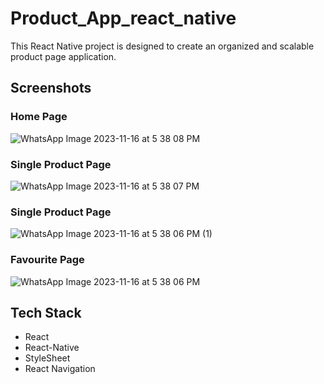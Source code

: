 # Product_App_react_native

This React Native project is designed to create an organized and scalable product page application.

## Screenshots

### Home Page
![WhatsApp Image 2023-11-16 at 5 38 08 PM](https://github.com/wave2211/Product_App_react_native/assets/112957348/f891e93b-8d62-44d1-8faa-fcd9d11e0ed8)

### Single Product Page
![WhatsApp Image 2023-11-16 at 5 38 07 PM](https://github.com/wave2211/Product_App_react_native/assets/112957348/a1e32e33-1b59-4a85-9884-aa7c9573b5c6)

### Single Product Page
![WhatsApp Image 2023-11-16 at 5 38 06 PM (1)](https://github.com/wave2211/Product_App_react_native/assets/112957348/f2bef1d4-d6a3-4ad8-891d-bded273fcf0f)

### Favourite Page
![WhatsApp Image 2023-11-16 at 5 38 06 PM](https://github.com/wave2211/Product_App_react_native/assets/112957348/bf2a1761-0eed-48fd-bcdc-8cb5189d991e)


## Tech Stack

- React
- React-Native
- StyleSheet
- React Navigation
